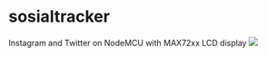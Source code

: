 # sosialtracker
Instagram and Twitter on NodeMCU with MAX72xx LCD display
<img src="https://media.giphy.com/media/BM19twnIMOJFgp6Vtq/giphy-downsized-large.gif"><br>
